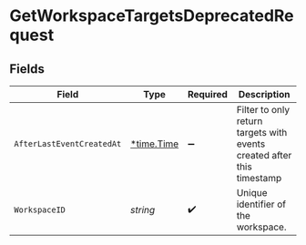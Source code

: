 # GetWorkspaceTargetsDeprecatedRequest


## Fields

| Field                                                                  | Type                                                                   | Required                                                               | Description                                                            |
| ---------------------------------------------------------------------- | ---------------------------------------------------------------------- | ---------------------------------------------------------------------- | ---------------------------------------------------------------------- |
| `AfterLastEventCreatedAt`                                              | [*time.Time](https://pkg.go.dev/time#Time)                             | :heavy_minus_sign:                                                     | Filter to only return targets with events created after this timestamp |
| `WorkspaceID`                                                          | *string*                                                               | :heavy_check_mark:                                                     | Unique identifier of the workspace.                                    |